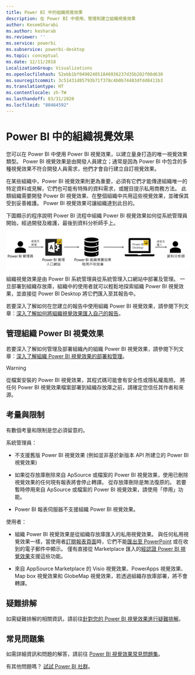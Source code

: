 ```yaml
---
title: Power BI 中的組織視覺效果
description: 在 Power BI 中使用、管理和建立組織視覺效果
author: KesemSharabi
ms.author: kesharab
ms.reviewer: ''
ms.service: powerbi
ms.subservice: powerbi-desktop
ms.topic: conceptual
ms.date: 12/11/2018
LocalizationGroup: Visualizations
ms.openlocfilehash: 52ebb1bf049024051846936237d35b202f00d630
ms.sourcegitcommit: 3c51431d85793b71f378c4b0b74483dfdd8411b3
ms.translationtype: HT
ms.contentlocale: zh-TW
ms.lasthandoff: 03/31/2020
ms.locfileid: "80464592"
---
```

# <a name="organizational-visuals-in-power-bi"></a>Power BI 中的組織視覺效果

您可以在 Power BI 中使用 Power BI 視覺效果，以建立量身打造的唯一視覺效果類型。 Power BI 視覺效果是由開發人員建立；通常是因為 Power BI 中包含的多種視覺效果不符合開發人員需求，他們才會自行建立自訂視覺效果。

在某些組織中，Power BI 視覺效果則更為重要，必須有它們才能傳達組織唯一的特定資料或見解，它們也可能有特殊的資料需求，或醒目提示私用商務方法。 此類組織需要開發 Power BI 視覺效果、在整個組織中共用這些視覺效果，並確保其受到妥善維護。 Power BI 視覺效果可讓組織達到此目的。

下圖顯示的程序說明 Power BI 流程中組織 Power BI 視覺效果如何從系統管理員開始，經過開發及維護，最後到資料分析師手上。

![自訂視覺效果圖片](media/power-bi-custom-visuals-organizational/custom-visual-org-01.jpg)

組織視覺效果是由 Power BI 系統管理員從系統管理入口網站中部署及管理。 一旦部署到組織存放庫，組織中的使用者就可以輕鬆地探索組織 Power BI 視覺效果，並直接從 Power BI Desktop 將它們匯入至其報告中。

若要深入了解如何在您建立的報告中使用組織 Power BI 視覺效果，請參閱下列文章：[深入了解如何將組織視覺效果匯入自己的報告](power-bi-custom-visuals.md)。

## <a name="administer-organizational-power-bi-visuals"></a>管理組織 Power BI 視覺效果

若要深入了解如何管理及部署組織內的組織 Power BI 視覺效果，請參閱下列文章：[深入了解組織 Power BI 視覺效果的部署和管理](https://go.microsoft.com/fwlink/?linkid=866790)。

> [!WARNING]
> 從檔案安裝的 Power BI 視覺效果，其程式碼可能會有安全性或隱私權風險。 將任何 Power BI 視覺效果檔案部署到組織存放庫之前，請確定您信任其作者和來源。

## <a name="considerations-and-limitations"></a>考量與限制

有數個考量和限制是您必須留意的。

系統管理員：

* 不支援舊版 Power BI 視覺效果 (例如並非基於新版本 API 所建立的 Power BI 視覺效果)

* 如果從存放庫刪除來自 ApSource 或檔案的 Power BI 視覺效果，使用已刪除視覺效果的任何現有報表將會停止轉譯。 從存放庫刪除是無法復原的。 若要暫時停用來自 ApSource 或檔案的 Power BI 視覺效果，請使用「停用」功能。

* Power BI 報表伺服器不支援組織 Power BI 視覺效果。

使用者：

* 組織 Power BI 視覺效果是從組織存放庫匯入的私用視覺效果。 與任何私用視覺效果一樣，當使用者[訂閱報表頁面](https://docs.microsoft.com/power-bi/consumer/end-user-subscribe)時，它們不能[匯出至 PowerPoint](https://docs.microsoft.com/power-bi/consumer/end-user-powerpoint) 或在收到的電子郵件中顯示。 僅有直接從 Marketplace 匯入的[經認證 Power BI 視覺效果](power-bi-custom-visuals-certified.md)支援這些功能。

* 來自 AppSource Marketplace 的 Visio 視覺效果、PowerApps 視覺效果、Map box 視覺效果和 GlobeMap 視覺效果，若透過組織存放庫部署，將不會轉譯。

## <a name="troubleshoot"></a>疑難排解

如需疑難排解的相關資訊，請前往[針對您的 Power BI 視覺效果進行疑難排解](power-bi-custom-visuals-troubleshoot.md)。

## <a name="faq"></a>常見問題集

如需詳細資訊和問題的解答，請前往 [Power BI 視覺效果常見問題集](power-bi-custom-visuals-faq.md#organizational-power-bi-visuals)。

有其他問題嗎？ [試試 Power BI 社群](https://community.powerbi.com/)。
